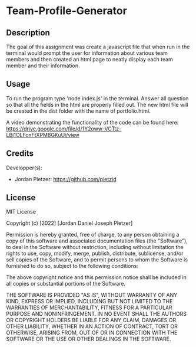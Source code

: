 # Team-Profile-Generator
## Description

The goal of this assignment was create a javascript file that when run in the terminal would prompt the user for information about various team members and then created an html page to neatly display each team member and their information.
## Usage

To run the program type 'node index.js' in the terminal. Answer all question so that all the fields in the html are properly filled out. The new html file will be created in the dist folder with the name of portfolio.html.

A video demonstrating the functionality of the code can be found here: https://drive.google.com/file/d/1Y2oww-VCTtz-LBj1OLFcnFtXPM8GKuUi/view

## Credits

Developper(s):
- Jordan Pletzer: https://github.com/pletzjd

## License

MIT License

Copyright (c) [2022] [Jordan Daniel Joseph Pletzer]

Permission is hereby granted, free of charge, to any person obtaining a copy
of this software and associated documentation files (the "Software"), to deal
in the Software without restriction, including without limitation the rights
to use, copy, modify, merge, publish, distribute, sublicense, and/or sell
copies of the Software, and to permit persons to whom the Software is
furnished to do so, subject to the following conditions:

The above copyright notice and this permission notice shall be included in all
copies or substantial portions of the Software.

THE SOFTWARE IS PROVIDED "AS IS", WITHOUT WARRANTY OF ANY KIND, EXPRESS OR
IMPLIED, INCLUDING BUT NOT LIMITED TO THE WARRANTIES OF MERCHANTABILITY,
FITNESS FOR A PARTICULAR PURPOSE AND NONINFRINGEMENT. IN NO EVENT SHALL THE
AUTHORS OR COPYRIGHT HOLDERS BE LIABLE FOR ANY CLAIM, DAMAGES OR OTHER
LIABILITY, WHETHER IN AN ACTION OF CONTRACT, TORT OR OTHERWISE, ARISING FROM,
OUT OF OR IN CONNECTION WITH THE SOFTWARE OR THE USE OR OTHER DEALINGS IN THE
SOFTWARE.